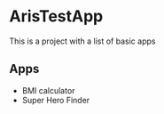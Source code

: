 # ArisTestApp

This is a project with a list of basic apps

## Apps

- BMI calculator
- Super Hero Finder
